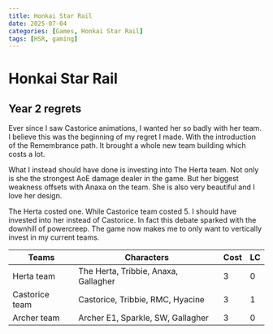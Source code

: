 ```yaml
---
title: Honkai Star Rail
date: 2025-07-04
categories: [Games, Honkai Star Rail]
tags: [HSR, gaming]
---
```



# Honkai Star Rail

## Year 2 regrets

Ever since I saw Castorice animations, I wanted her so badly with her team. I believe this was the beginning of my regret I made. With the introduction of the Remembrance path. It brought a whole new team building which costs a lot. 

What I instead should have done is investing into The Herta team. Not only is she the strongest AoE damage dealer in the game. But her biggest weakness offsets with Anaxa on the team. She is also very beautiful and I love her design.

The Herta costed one. While Castorice team costed 5. I should have invested into her instead of Castorice. In fact this debate sparked with the downhill of powercreep. The game now makes me to only want to vertically invest in my current teams.

| Teams          | Characters                           | Cost | LC  |
| -------------- | ------------------------------------ | ---- | --- |
| Herta team     | The Herta, Tribbie, Anaxa, Gallagher | 3    | 0   |
| Castorice team | Castorice, Tribbie, RMC, Hyacine     | 3    | 1   |
| Archer team    | Archer E1, Sparkle, SW, Gallagher    | 3    | 0   |